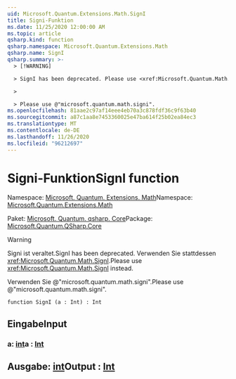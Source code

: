 ```yaml
---
uid: Microsoft.Quantum.Extensions.Math.SignI
title: Signi-Funktion
ms.date: 11/25/2020 12:00:00 AM
ms.topic: article
qsharp.kind: function
qsharp.namespace: Microsoft.Quantum.Extensions.Math
qsharp.name: SignI
qsharp.summary: >-
  > [!WARNING]

  > SignI has been deprecated. Please use <xref:Microsoft.Quantum.Math.SignI> instead.

  >

  > Please use @"microsoft.quantum.math.signi".
ms.openlocfilehash: 81aae2c97af14eee4eb70a3c878fdf36c9f63b40
ms.sourcegitcommit: a87c1aa8e7453360025e47ba614f25b02ea84ec3
ms.translationtype: MT
ms.contentlocale: de-DE
ms.lasthandoff: 11/26/2020
ms.locfileid: "96212697"
---
```

# <a name="signi-function"></a><span data-ttu-id="57519-102">Signi-Funktion</span><span class="sxs-lookup"><span data-stu-id="57519-102">SignI function</span></span>

<span data-ttu-id="57519-103">Namespace: [Microsoft. Quantum. Extensions. Math](xref:Microsoft.Quantum.Extensions.Math)</span><span class="sxs-lookup"><span data-stu-id="57519-103">Namespace: [Microsoft.Quantum.Extensions.Math](xref:Microsoft.Quantum.Extensions.Math)</span></span>

<span data-ttu-id="57519-104">Paket: [Microsoft. Quantum. qsharp. Core](https://nuget.org/packages/Microsoft.Quantum.QSharp.Core)</span><span class="sxs-lookup"><span data-stu-id="57519-104">Package: [Microsoft.Quantum.QSharp.Core](https://nuget.org/packages/Microsoft.Quantum.QSharp.Core)</span></span>


> [!WARNING]
> <span data-ttu-id="57519-105">Signi ist veraltet.</span><span class="sxs-lookup"><span data-stu-id="57519-105">SignI has been deprecated.</span></span> <span data-ttu-id="57519-106">Verwenden Sie stattdessen <xref:Microsoft.Quantum.Math.SignI>.</span><span class="sxs-lookup"><span data-stu-id="57519-106">Please use <xref:Microsoft.Quantum.Math.SignI> instead.</span></span>
>
> <span data-ttu-id="57519-107">Verwenden Sie @"microsoft.quantum.math.signi".</span><span class="sxs-lookup"><span data-stu-id="57519-107">Please use @"microsoft.quantum.math.signi".</span></span>



```qsharp
function SignI (a : Int) : Int
```


## <a name="input"></a><span data-ttu-id="57519-108">Eingabe</span><span class="sxs-lookup"><span data-stu-id="57519-108">Input</span></span>

### <a name="a--int"></a><span data-ttu-id="57519-109">a: [int](xref:microsoft.quantum.lang-ref.int)</span><span class="sxs-lookup"><span data-stu-id="57519-109">a : [Int](xref:microsoft.quantum.lang-ref.int)</span></span>





## <a name="output--int"></a><span data-ttu-id="57519-110">Ausgabe: [int](xref:microsoft.quantum.lang-ref.int)</span><span class="sxs-lookup"><span data-stu-id="57519-110">Output : [Int](xref:microsoft.quantum.lang-ref.int)</span></span>

